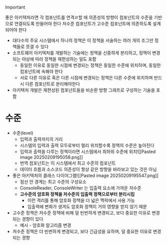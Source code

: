 >[!important]
>좋은 아키텍처라면 각 컴포넌트를 연격ㄹ할 때 의존성의 방향이 컴포넌트의 수준을 기반으로 연결되도록 만들어야 한다
>저수준 컴포넌트가 고수준 컴포넌트에 의존하도록 설계되어야 한다


- 대다수의 주요 시스템에서 하나의 정책은 이 정책을 서술하는 여러 개의 조그만 정책들로 쪼갤 수 있다
- 소프트웨어 아키텍처를 개발하는 기술에는 정책을 신중하게 분리하고, 정책이 변경되는 야상에 따라 정책을 재편성하는 일도 포함
	- 동일한 이유로 동일한 시점에 변경되는 정책은 동일한 수준에 위치하며, 동일한 컴포넌트에 속해야 한다
	- 서로 다른 이유로 혹은 다른 시점에 변경되는 정책은 다른 수준에 위치하며 반드시 다른 컴포넌트로 분리해야한다
- 아키텍처 개발은 재편성된 컴포넌트들을 비순환 방향 그래프로 구성하는 기술을 포함

# 수준
- 수준(level)
	- 입력과 출력까지의 거리
	- 시스템의 입력과 출력 모두로부터 멀리 위치할수록 정책의 수준은 높아진다
	- 입력과 출력을 다루는 정책이라면 시스템에서 최하위 수준에 위치![[Pasted image 20250209195058.png]]
	- 번역 컴포넌트는 이 시스템에서 최고 수준의 컴포넌트
	- 데이터 흐름과 소스코드 의존성이 항상 같은 방향을 바라보고 있는 것은 아님
- 좋은 아키텍처의 클래스 다이어그램![[Pasted image 20250209195547.png]]
	- 점선 안 경계는 최고 수준의 구성요소
	- ConsoleReader, ConsoleWriter 는 입출력 요소에 가까운 저수준
	- **고수준의 암호화 정책을 저수준의 입출력 정책으로부터 분리시킴**
		- 이런 격리를 통해 암호화 정책을 더 넓은 맥락에서 사용 가능
		- 입출력에 변화가 생겨도 암호화 정책이 거의 영향을 받지 않기 때문
- 고수준 정책은 저수준 정책에 비해 덜 빈번하게 변경되고, 보다 중요한 이유로 변경되는 경향이 있다
	- 예시 - 암호화 알고리즘 변경
- 저수준 정책은 더 빈번하게 변경되고, 보다 긴급성을 요하며, 덜 중요한 이유로 변경되는 경향
